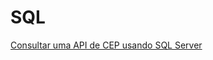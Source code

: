 # SQL

[Consultar uma API de CEP usando SQL Server](http://www.dbins.com.br/dica/consultar-uma-api-de-cep-usando-sql-server)